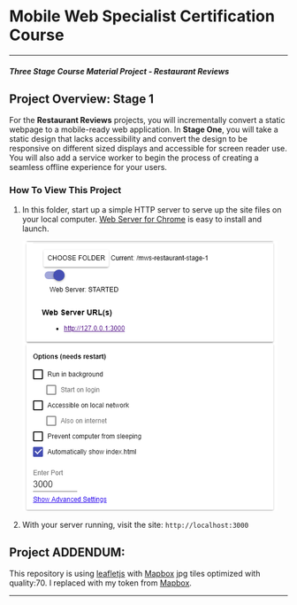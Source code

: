 # Mobile Web Specialist Certification Course
---
#### _Three Stage Course Material Project - Restaurant Reviews_

## Project Overview: Stage 1

For the **Restaurant Reviews** projects, you will incrementally convert a static webpage to a mobile-ready web application. In **Stage One**, you will take a static design that lacks accessibility and convert the design to be responsive on different sized displays and accessible for screen reader use. You will also add a service worker to begin the process of creating a seamless offline experience for your users.

### How To View This Project

1. In this folder, start up a simple HTTP server to serve up the site files on your local computer. [Web Server for Chrome](https://chrome.google.com/webstore/detail/web-server-for-chrome/ofhbbkphhbklhfoeikjpcbhemlocgigb?hl=en) is easy to install and launch.  

   ![Web Server for Chrome Setup](img/web-server-for-chrome.PNG)

2. With your server running, visit the site: `http://localhost:3000`

## Project ADDENDUM:

This repository is using [leafletjs](https://leafletjs.com/) with [Mapbox](https://www.mapbox.com/) jpg tiles optimized with quality:70.
I replaced <your MAPBOX API KEY HERE> with my token from [Mapbox](https://www.mapbox.com/).

---